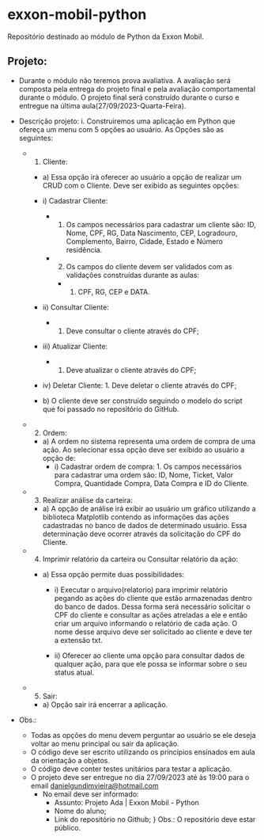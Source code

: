 # exxon-mobil-python
Repositório destinado ao módulo de Python da Exxon Mobil.


## Projeto:
- Durante o módulo não teremos prova avaliativa. A avaliação será composta pela entrega do projeto final e pela avaliação comportamental durante o módulo. O projeto final será construído durante o curso e entregue na última aula(27/09/2023-Quarta-Feira). 
		 
- Descrição projeto:
			i. Construiremos uma aplicação em Python que ofereça um menu com 5 opções ao usuário. As Opções são as seguintes:

  - 1) Cliente:
    
      - a) Essa opção irá oferecer ao usuário a opção de realizar um CRUD com o Cliente. Deve ser exibido as seguintes opções:
      
      - i) Cadastrar Cliente:
            
        - 1. Os campos necessários para cadastrar um cliente são: ID, Nome, CPF, RG, Data Nascimento, CEP, Logradouro, Complemento, Bairro, Cidade, Estado e Número residência.
  
        - 2. Os campos do cliente devem ser validados com as validações construídas durante as aulas:
          - 1. CPF, RG, CEP e DATA.
      
      - ii) Consultar Cliente:
            
        - 1. Deve consultar o cliente através do CPF;
      
      - iii) Atualizar Cliente:
            
        - 1. Deve atualizar o cliente através do CPF;
      
      - iv) Deletar Cliente:
            1. Deve deletar o cliente através do CPF;
    
    - b) O cliente deve ser construído seguindo o modelo do script que foi passado no repositório do GitHub. 
  
  - 2) Ordem:
    
    - a) A ordem no sistema representa uma ordem de compra de uma ação. Ao selecionar essa opção deve ser exibido ao usuário a opção de:
      - i) Cadastrar ordem de compra:
            1. Os campos necessários para cadastrar uma ordem são: ID, Nome, Ticket, Valor Compra, Quantidade Compra, Data Compra e ID do Cliente.
  - 3) Realizar análise da carteira:
    
    - a) A opção de análise irá exibir ao usuário um gráfico utilizando a biblioteca Matplotlib contendo as informações das ações cadastradas no banco de dados de determinado usuário. Essa determinação deve ocorrer através da solicitação do CPF do Cliente.
  - 4) Imprimir relatório da carteira ou Consultar relatório da ação:
    
    - a) Essa opção permite  duas possibilidades:
      
       - i) Executar o arquivo(relatorio) para imprimir relatório pegando as ações do cliente que estão armazenadas dentro do banco de dados. Dessa forma será necessário solicitar o CPF do cliente e consultar as ações atreladas a ele e então criar um arquivo informando o relatório de cada ação. O nome desse arquivo deve ser solicitado ao cliente e deve ter a extensão txt.
      
      - ii) Oferecer ao cliente uma opção para consultar dados de qualquer ação, para que ele possa se informar sobre o seu status atual.
  - 5) Sair:
    
    - a) Opção sair irá encerrar a aplicação.


- Obs.:

  - Todas as opções do menu devem perguntar ao usuário se ele deseja voltar ao menu principal ou sair da aplicação.
  - O código deve ser escrito utilizando os princípios ensinados em aula da orientação a objetos.
  - O código deve conter testes unitários para testar a aplicação.
  - O projeto deve ser entregue no dia 27/09/2023 até às 19:00 para o email danielgundimvieira@hotmail.com
    - No email deve ser informado:
      - Assunto: Projeto Ada | Exxon Mobil - Python
      - Nome do aluno;
      - Link do repositório no Github;
        } Obs.: O repositório deve estar público.
